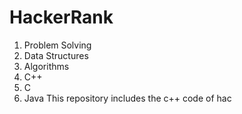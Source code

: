 # HackerRank
1. Problem Solving
2. Data Structures
3. Algorithms
4. C++
5. C
6. Java
This repository includes the c++ code of hac
